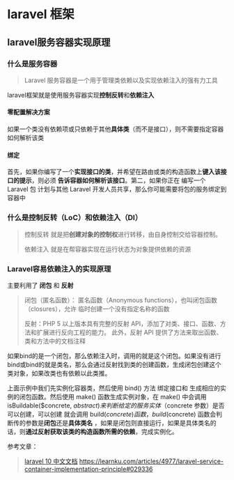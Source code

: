 # laravel 框架


## laravel服务容器实现原理

### 什么是服务容器
> Laravel 服务容器是一个用于管理类依赖以及实现依赖注入的强有力工具

laravel框架就是使用服务容器实现**控制反转**和**依赖注入**

#### 零配置解决方案
如果一个类没有依赖项或只依赖于其他**具体类**（而不是接口），则不需要指定容器如何解析该类

#### 绑定
首先，如果你编写了一个**实现接口的类**，并希望在路由或类的构造函数上**键入该接口的提示**，则必须 **告诉容器如何解析该接口**。第二，如果你正在 编写一个 Laravel 包 计划与其他 Laravel 开发人员共享，那么你可能需要将包的服务绑定到容器中

### 什么是控制反转（LoC）和依赖注入（DI）


> 控制反转 就是把**创建对象的控制权**进行转移，由自身控制交给容器控制。
>
> 依赖注入 就是在帮容器实现在运行状态为对象提供依赖的资源

### Laravel容易依赖注入的实现原理

主要利用了 **闭包** 和 **反射**

> 闭包（匿名函数）：
匿名函数（Anonymous functions），也叫闭包函数（closures），允许 临时创建一个没有指定名称的函数
>
> 反射：PHP 5 以上版本具有完整的反射 API，添加了对类、接口、函数、方法和扩展进行反向工程的能力。 此外，反射 API 提供了方法来取出函数、类和方法中的文档注释

如果bind的是一个闭包，那么依赖注入时，调用的就是这个闭包。如果没有进行bind或bind的就是类名，那么会通过反射找到类的创建函数，生成闭包创建这个类对象，如果改类也有依赖以此类推。


上面示例中我们先实例化容器类，然后使用 bind() 方法 绑定接口和 生成相应的实例的闭包函数。然后使用 make() 函数生成实例对象，在 make() 中会调用 isBuildable($concrete, $abstract) 来判断 给定的服务实体（$concrete 参数）是否可以创建，可以创建 就会调用 build($concrete) 函数 ，build($concrete) 函数会判断传的参数是**闭包**还是**具体类名** ，如果是闭包则直接运行，如果是具体类名的话，则**通过反射获取该类的构造函数所需的依赖**，完成实例化。


参考文章：
> [laravel 10 中文文档](https://learnku.com/docs/laravel/10.x/container/14842)
> https://learnku.com/articles/4977/laravel-service-container-implementation-principle#029336